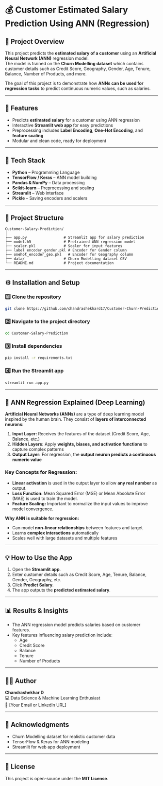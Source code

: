# 💰 Customer Estimated Salary Prediction Using ANN (Regression)

## 📘 Project Overview
This project predicts the **estimated salary of a customer** using an **Artificial Neural Network (ANN)** regression model.  
The model is trained on the **Churn Modelling dataset** which contains customer details such as Credit Score, Geography, Gender, Age, Tenure, Balance, Number of Products, and more.

The goal of this project is to demonstrate how **ANNs can be used for regression tasks** to predict continuous numeric values, such as salaries.

---

## 🚀 Features
- Predicts **estimated salary** for a customer using ANN regression  
- Interactive **Streamlit web app** for easy predictions  
- Preprocessing includes **Label Encoding**, **One-Hot Encoding**, and **feature scaling**  
- Modular and clean code, ready for deployment

---

## 🧩 Tech Stack
- **Python** – Programming Language  
- **TensorFlow / Keras** – ANN model building  
- **Pandas & NumPy** – Data processing  
- **Scikit-learn** – Preprocessing and scaling  
- **Streamlit** – Web interface  
- **Pickle** – Saving encoders and scalers  

---

## 🧱 Project Structure
```
Customer-Salary-Prediction/
│
├── app.py                 # Streamlit app for salary prediction
├── model.h5               # Pretrained ANN regression model
├── scaler.pkl             # Scaler for input features
├── label_encoder_gender.pkl # Encoder for Gender column
├── onehot_encoder_geo.pkl   # Encoder for Geography column
├── data/                  # Churn Modelling dataset CSV
└── README.md              # Project documentation
```

---

## ⚙️ Installation and Setup

### 1️⃣ Clone the repository
```bash
git clone https://github.com/chandrashekhard17/Customer-Churn-Prediction---ANN-Implementation.git
```

### 2️⃣ Navigate to the project directory
```bash
cd Customer-Salary-Prediction
```

### 3️⃣ Install dependencies
```bash
pip install -r requirements.txt
```

### 4️⃣ Run the Streamlit app
```bash
streamlit run app.py
```

---

## 🧠 ANN Regression Explained (Deep Learning)

**Artificial Neural Networks (ANNs)** are a type of deep learning model inspired by the human brain. They consist of **layers of interconnected neurons**:

1. **Input Layer:** Receives the features of the dataset (Credit Score, Age, Balance, etc.)  
2. **Hidden Layers:** Apply **weights, biases, and activation functions** to capture complex patterns  
3. **Output Layer:** For regression, the **output neuron predicts a continuous numeric value**  

### Key Concepts for Regression:
- **Linear activation** is used in the output layer to allow **any real number** as output.  
- **Loss Function:** Mean Squared Error (MSE) or Mean Absolute Error (MAE) is used to train the model.  
- **Feature Scaling:** Important to normalize the input values to improve model convergence.  

**Why ANN is suitable for regression:**
- Can model **non-linear relationships** between features and target  
- Learns **complex interactions** automatically  
- Scales well with large datasets and multiple features  

---

## 💡 How to Use the App
1. Open the **Streamlit app**.  
2. Enter customer details such as Credit Score, Age, Tenure, Balance, Gender, Geography, etc.  
3. Click **Predict Salary**.  
4. The app outputs the **predicted estimated salary**.  

---

## 📊 Results & Insights
- The ANN regression model predicts salaries based on customer features.  
- Key features influencing salary prediction include:  
  - Age  
  - Credit Score  
  - Balance  
  - Tenure  
  - Number of Products  

---

## 👨‍💻 Author
**Chandrashekhar D**  
💻 Data Science & Machine Learning Enthusiast  
📧 [Your Email or LinkedIn URL]

---

## 🏁 Acknowledgments
- Churn Modelling dataset for realistic customer data  
- TensorFlow & Keras for ANN modeling  
- Streamlit for web app deployment  

---

## 📜 License
This project is open-source under the **MIT License**.
